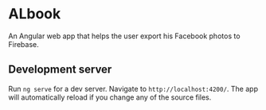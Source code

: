 # ALbook

An Angular web app that helps the user export his Facebook photos to Firebase.

## Development server

Run `ng serve` for a dev server. Navigate to `http://localhost:4200/`. The app will automatically reload if you change any of the source files.